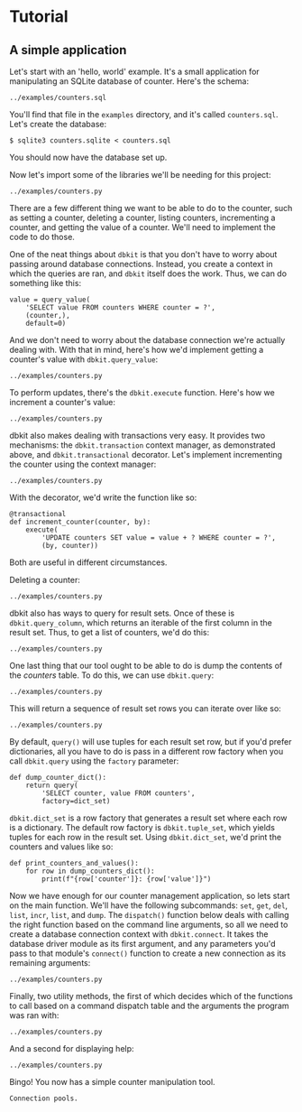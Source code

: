# Tutorial

## A simple application

Let's start with an 'hello, world' example. It's a small application
for manipulating an SQLite database of counter. Here's the schema:

``` {.literalinclude language="sql"}
../examples/counters.sql
```

You'll find that file in the `examples` directory, and it's called
`counters.sql`. Let's create the database:

    $ sqlite3 counters.sqlite < counters.sql

You should now have the database set up.

Now let's import some of the libraries we'll be needing for this
project:

``` {.literalinclude lines="3-8"}
../examples/counters.py
```

There are a few different thing we want to be able to do to the counter, such
as setting a counter, deleting a counter, listing counters, incrementing a
counter, and getting the value of a counter. We'll need to implement the code
to do those.

One of the neat things about `dbkit` is that you don't have to worry about
passing around database connections. Instead, you create a context in which the
queries are ran, and `dbkit` itself does the work. Thus, we can do something
like this:

    value = query_value(
        'SELECT value FROM counters WHERE counter = ?',
        (counter,),
        default=0)

And we don't need to worry about the database connection we're actually dealing
with. With that in mind, here's how we'd implement getting a counter's value
with `dbkit.query_value`:

``` {.literalinclude pyobject="get_counter"}
../examples/counters.py
```

To perform updates, there's the `dbkit.execute` function. Here's how we
increment a counter's value:

``` {.literalinclude pyobject="set_counter"}
../examples/counters.py
```

dbkit also makes dealing with transactions very easy. It provides two
mechanisms: the `dbkit.transaction` context manager, as demonstrated above, and
`dbkit.transactional` decorator. Let's implement incrementing the counter using
the context manager:

``` {.literalinclude pyobject="increment_counter"}
../examples/counters.py
```

With the decorator, we'd write the function like so:

    @transactional
    def increment_counter(counter, by):
        execute(
            'UPDATE counters SET value = value + ? WHERE counter = ?',
            (by, counter))

Both are useful in different circumstances.

Deleting a counter:

``` {.literalinclude pyobject="delete_counter"}
../examples/counters.py
```

dbkit also has ways to query for result sets. Once of these is
`dbkit.query_column`, which returns an iterable of the first column in the
result set. Thus, to get a list of counters, we'd do this:

``` {.literalinclude pyobject="list_counters"}
../examples/counters.py
```

One last thing that our tool ought to be able to do is dump the contents of the
_counters_ table. To do this, we can use `dbkit.query`:

``` {.literalinclude pyobject="dump_counters"}
../examples/counters.py
```

This will return a sequence of result set rows you can iterate over like so:

``` {.literalinclude pyobject="print_counters_and_values"}
../examples/counters.py
```

By default, `query()` will use tuples for each result set row, but if you'd
prefer dictionaries, all you have to do is pass in a different row factory when
you call `dbkit.query` using the `factory` parameter:

    def dump_counter_dict():
        return query(
            'SELECT counter, value FROM counters',
            factory=dict_set)

`dbkit.dict_set` is a row factory that generates a result set where each row is
a dictionary. The default row factory is `dbkit.tuple_set`, which yields tuples
for each row in the result set. Using `dbkit.dict_set`, we'd print the counters
and values like so:

    def print_counters_and_values():
        for row in dump_counters_dict():
            print(f"{row['counter']}: {row['value']}")

Now we have enough for our counter management application, so lets start on the
main function. We'll have the following subcommands: `set`, `get`, `del`,
`list`, `incr`, `list`, and `dump`. The `dispatch()` function below deals with
calling the right function based on the command line arguments, so all we need
to create a database connection context with `dbkit.connect`. It takes the
database driver module as its first argument, and any parameters you'd pass to
that module's `connect()` function to create a new connection as its remaining
arguments:

``` {.literalinclude pyobject="main"}
../examples/counters.py
```

Finally, two utility methods, the first of which decides which of the functions
to call based on a command dispatch table and the arguments the program was ran
with:

``` {.literalinclude pyobject="dispatch"}
../examples/counters.py
```

And a second for displaying help:

``` {.literalinclude pyobject="print_help"}
../examples/counters.py
```

Bingo! You now has a simple counter manipulation tool.

``` todo
Connection pools.
```
